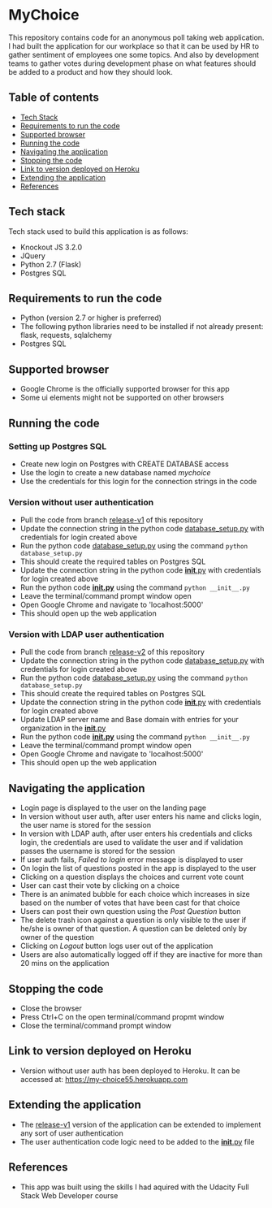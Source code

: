 # MyChoice

This repository contains code for an anonymous poll taking web application. I had built the application for our workplace so that it can be used by HR to gather sentiment of employees one some topics. And also by development teams to gather votes during development phase on what features should be added to a product and how they should look.

## Table of contents
- [Tech Stack](#tech-stack)
- [Requirements to run the code](#requirements-to-run-the-code)
- [Supported browser](#supported-browser)
- [Running the code](#running-the-code)
- [Navigating the application](#navigating-the-application)
- [Stopping the code](#stopping-the-code)
- [Link to version deployed on Heroku](#link-to-version-deployed-on-heroku)
- [Extending the application](#extending-the-application)
- [References](#references)

## Tech stack
Tech stack used to build this application is as follows:
- Knockout JS 3.2.0
- JQuery
- Python 2.7 (Flask)
- Postgres SQL

## Requirements to run the code
- Python (version 2.7 or higher is preferred)
- The following python libraries need to be installed if not already present: flask, requests, sqlalchemy
- Postgres SQL

## Supported browser
- Google Chrome is the officially supported browser for this app
- Some ui elements might not be supported on other browsers

## Running the code
### Setting up Postgres SQL
- Create new login on Postgres with CREATE DATABASE access
- Use the login to create a new database named _mychoice_
- Use the credentials for this login for the connection strings in the code

### Version without user authentication
- Pull the code from branch [release-v1](https://github.com/dgpshiva/MyChoice/releases/tag/v1.0) of this repository
- Update the connection string in the python code [database_setup.py](./database_setup.py) with credentials for login created above
- Run the python code [database_setup.py](./database_setup.py) using the command `python database_setup.py`
- This should create the required tables on Postgres SQL
- Update the connection string in the python code [__init__.py](./__init__.py) with credentials for login created above
- Run the python code [__init.py__](./__init__.py) using the command `python __init__.py`
- Leave the terminal/command prompt window open
- Open Google Chrome and navigate to 'localhost:5000'
- This should open up the web application

### Version with LDAP user authentication
- Pull the code from branch [release-v2](https://github.com/dgpshiva/MyChoice/releases/tag/v2.0) of this repository
- Update the connection string in the python code [database_setup.py](./database_setup.py) with credentials for login created above
- Run the python code [database_setup.py](./database_setup.py) using the command `python database_setup.py`
- This should create the required tables on Postgres SQL
- Update the connection string in the python code [__init__.py](./__init__.py) with credentials for login created above
- Update LDAP server name and Base domain with entries for your organization in the [__init__.py](./__init__.py)
- Run the python code [__init.py__](./__init__.py) using the command `python __init__.py`
- Leave the terminal/command prompt window open
- Open Google Chrome and navigate to 'localhost:5000'
- This should open up the web application

## Navigating the application
- Login page is displayed to the user on the landing page
- In version without user auth, after user enters his name and clicks login, the user name is stored for the session
- In version with LDAP auth, after user enters his credentials and clicks login, the credentials are used to validate the user and if validation passes the username is stored for the session
- If user auth fails, _Failed to login_ error message is displayed to user
- On login the list of questions posted in the app is displayed to the user
- Clicking on a question displays the choices and current vote count
- User can cast their vote by clicking on a choice
- There is an animated bubble for each choice which increases in size based on the number of votes that have been cast for that choice
- Users can post their own question using the _Post Question_ button
- The delete trash icon against a question is only visible to the user if he/she is owner of that question. A question can be deleted only by owner of the question
- Clicking on _Logout_ button logs user out of the application
- Users are also automatically logged off if they are inactive for more than 20 mins on the application

## Stopping the code
- Close the browser
- Press Ctrl+C on the open terminal/command propmt window
- Close the terminal/command prompt window

## Link to version deployed on Heroku
- Version without user auth has been deployed to Heroku. It can be accessed at: https://my-choice55.herokuapp.com
## Extending the application
- The [release-v1](https://github.com/dgpshiva/MyChoice/releases/tag/v1.0) version of the application can be extended to implement any sort of user authentication
- The user authentication code logic need to be added to the [__init__.py](./__init__.py) file

## References
- This app was built using the skills I had aquired with the Udacity Full Stack Web Developer course
